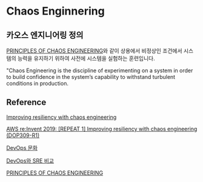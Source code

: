 # Chaos Enginnering

## 카오스 엔지니어링 정의

[PRINCIPLES OF CHAOS ENGINEERING](https://principlesofchaos.org/)와 같이 상용에서 비정상인 조건에서 시스템의 능력을 유지하기 위하여 사전에 시스템을 실험하는 훈련입니다. 

"Chaos Engineering is the discipline of experimenting on a system in order to build confidence in the system’s capability to withstand turbulent conditions in production.



## Reference

[Improving resiliency with chaos engineering](https://disaster-recovery.workshop.aws/en/intro/concepts/chaos-engineering.html)

[AWS re:Invent 2019: [REPEAT 1] Improving resiliency with chaos engineering (DOP309-R1)](https://www.youtube.com/watch?v=ztiPjey2rfY)

[DevOps 문화](https://www.redhat.com/ko/topics/devops)

[DevOps와 SRE 비교](https://www.redhat.com/ko/topics/devops/what-is-sre)

[PRINCIPLES OF CHAOS ENGINEERING](https://principlesofchaos.org/)
